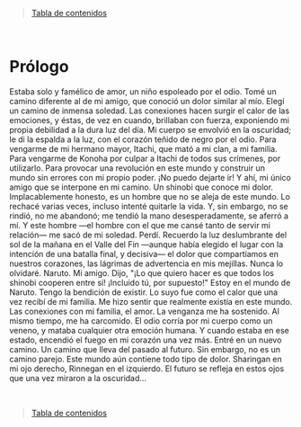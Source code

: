 > [Tabla de contenidos](./es.md)

<br>

# Prólogo

Estaba solo y famélico de amor, un niño espoleado por el odio.
Tomé un camino diferente al de mi amigo, que conoció un dolor similar al mío. Elegí un camino de inmensa soledad.
Las conexiones hacen surgir el calor de las emociones, y éstas, de vez en cuando, brillaban con fuerza, exponiendo mi propia debilidad a la dura luz del día. Mi cuerpo se envolvió en la oscuridad; le di la espalda a la luz, con el corazón teñido de negro por el odio.
Para vengarme de mi hermano mayor, Itachi, que mató a mi clan, a mi familia. Para vengarme de Konoha por culpar a Itachi de todos sus crímenes, por utilizarlo. Para provocar una revolución en este mundo y construir un mundo sin errores con mi propio poder.
¡No puedo dejarte ir!
Y ahí, mi único amigo que se interpone en mi camino. Un shinobi que conoce mi dolor. Implacablemente honesto, es un hombre que no se aleja de este mundo.
Lo rechacé varias veces, incluso intenté quitarle la vida. Y, sin embargo, no se rindió, no me abandonó; me tendió la mano desesperadamente, se aferró a mí. Y este hombre —el hombre con el que me cansé tanto de servir mi relación— me sacó de mi soledad.
Perdí.
Recuerdo la luz deslumbrante del sol de la mañana en el Valle del Fin —aunque había elegido el lugar con la intención de una batalla final, y decisiva— el dolor que compartíamos en nuestros corazones, las lágrimas de advertencia en mis mejillas. Nunca lo olvidaré.
Naruto. Mi amigo. Dijo, "¡Lo que quiero hacer es que todos los shinobi cooperen entre sí! ¡Incluido tú, por supuesto!"
Estoy en el mundo de Naruto. Tengo la bendición de existir.
Lo suyo fue como el calor que una vez recibí de mi familia. Me hizo sentir que realmente existía en este mundo. Las conexiones con mi familia, el amor.
La venganza me ha sostenido. Al mismo tiempo, me ha carcomido. El odio corría por mi cuerpo como un veneno, y mataba cualquier otra emoción humana. Y cuando estaba en ese estado, encendió el fuego en mi corazón una vez más.
Entré en un nuevo camino. Un camino que lleva del pasado al futuro. Sin embargo, no es un camino parejo. Este mundo aún contiene todo tipo de dolor.
Sharingan en mi ojo derecho, Rinnegan en el izquierdo.
El futuro se refleja en estos ojos que una vez miraron a la oscuridad...

<br>

> [Tabla de contenidos](./es.md)
